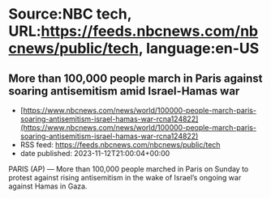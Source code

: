 # Source:NBC tech, URL:https://feeds.nbcnews.com/nbcnews/public/tech, language:en-US

## More than 100,000 people march in Paris against soaring antisemitism amid Israel-Hamas war
 - [https://www.nbcnews.com/news/world/100000-people-march-paris-soaring-antisemitism-israel-hamas-war-rcna124822](https://www.nbcnews.com/news/world/100000-people-march-paris-soaring-antisemitism-israel-hamas-war-rcna124822)
 - RSS feed: https://feeds.nbcnews.com/nbcnews/public/tech
 - date published: 2023-11-12T21:00:04+00:00

PARIS (AP) — More than 100,000 people marched in Paris on Sunday to protest against rising antisemitism in the wake of Israel’s ongoing war against Hamas in Gaza.

